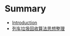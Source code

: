 # Summary

* [Introduction](README.md)
* [列车垃圾回收算法思想整理](lie-che-la-ji-hui-shou-suan-fa-si-xiang-zheng-li.md)

